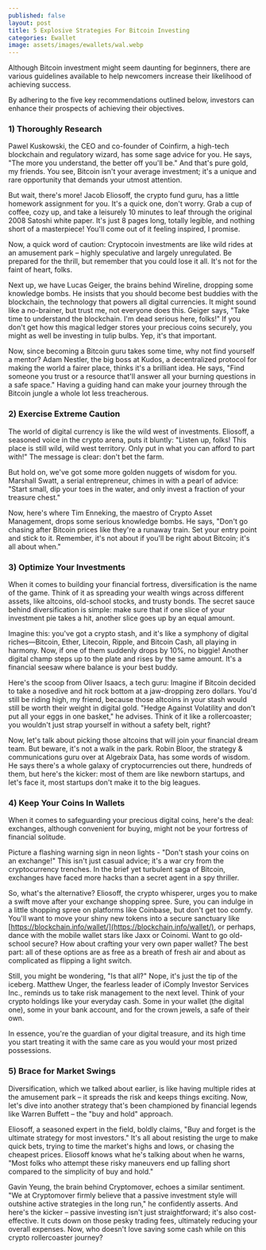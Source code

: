 ```yaml
---
published: false
layout: post
title: 5 Explosive Strategies For Bitcoin Investing
categories: Ewallet
image: assets/images/ewallets/wal.webp
---
```

Although Bitcoin investment might seem daunting for beginners, there are various guidelines available to help newcomers increase their likelihood of achieving success.

By adhering to the five key recommendations outlined below, investors can enhance their prospects of achieving their objectives.

### 1) Thoroughly Research
Pawel Kuskowski, the CEO and co-founder of Coinfirm, a high-tech blockchain and regulatory wizard, has some sage advice for you. He says, "The more you understand, the better off you'll be." And that's pure gold, my friends. You see, Bitcoin isn't your average investment; it's a unique and rare opportunity that demands your utmost attention.

But wait, there's more! Jacob Eliosoff, the crypto fund guru, has a little homework assignment for you. It's a quick one, don't worry. Grab a cup of coffee, cozy up, and take a leisurely 10 minutes to leaf through the original 2008 Satoshi white paper. It's just 8 pages long, totally legible, and nothing short of a masterpiece! You'll come out of it feeling inspired, I promise.

Now, a quick word of caution: Cryptocoin investments are like wild rides at an amusement park – highly speculative and largely unregulated. Be prepared for the thrill, but remember that you could lose it all. It's not for the faint of heart, folks.

Next up, we have Lucas Geiger, the brains behind Wireline, dropping some knowledge bombs. He insists that you should become best buddies with the blockchain, the technology that powers all digital currencies. It might sound like a no-brainer, but trust me, not everyone does this. Geiger says, "Take time to understand the blockchain. I'm dead serious here, folks!" If you don't get how this magical ledger stores your precious coins securely, you might as well be investing in tulip bulbs. Yep, it's that important.

Now, since becoming a Bitcoin guru takes some time, why not find yourself a mentor? Adam Nestler, the big boss at Kudos, a decentralized protocol for making the world a fairer place, thinks it's a brilliant idea. He says, "Find someone you trust or a resource that'll answer all your burning questions in a safe space." Having a guiding hand can make your journey through the Bitcoin jungle a whole lot less treacherous.

### 2) Exercise Extreme Caution
The world of digital currency is like the wild west of investments. Eliosoff, a seasoned voice in the crypto arena, puts it bluntly: "Listen up, folks! This place is still wild, wild west territory. Only put in what you can afford to part with!" The message is clear: don't bet the farm.

But hold on, we've got some more golden nuggets of wisdom for you. Marshall Swatt, a serial entrepreneur, chimes in with a pearl of advice: "Start small, dip your toes in the water, and only invest a fraction of your treasure chest."

Now, here's where Tim Enneking, the maestro of Crypto Asset Management, drops some serious knowledge bombs. He says, "Don't go chasing after Bitcoin prices like they're a runaway train. Set your entry point and stick to it. Remember, it's not about if you'll be right about Bitcoin; it's all about when."

### 3) Optimize Your Investments
When it comes to building your financial fortress, diversification is the name of the game. Think of it as spreading your wealth wings across different assets, like altcoins, old-school stocks, and trusty bonds. The secret sauce behind diversification is simple: make sure that if one slice of your investment pie takes a hit, another slice goes up by an equal amount.

Imagine this: you've got a crypto stash, and it's like a symphony of digital riches—Bitcoin, Ether, Litecoin, Ripple, and Bitcoin Cash, all playing in harmony. Now, if one of them suddenly drops by 10%, no biggie! Another digital champ steps up to the plate and rises by the same amount. It's a financial seesaw where balance is your best buddy.

Here's the scoop from Oliver Isaacs, a tech guru: Imagine if Bitcoin decided to take a nosedive and hit rock bottom at a jaw-dropping zero dollars. You'd still be riding high, my friend, because those altcoins in your stash would still be worth their weight in digital gold. "Hedge Against Volatility and don't put all your eggs in one basket," he advises. Think of it like a rollercoaster; you wouldn't just strap yourself in without a safety belt, right?

Now, let's talk about picking those altcoins that will join your financial dream team. But beware, it's not a walk in the park. Robin Bloor, the strategy & communications guru over at Algebraix Data, has some words of wisdom. He says there's a whole galaxy of cryptocurrencies out there, hundreds of them, but here's the kicker: most of them are like newborn startups, and let's face it, most startups don't make it to the big leagues.

### 4) Keep Your Coins In Wallets
When it comes to safeguarding your precious digital coins, here's the deal: exchanges, although convenient for buying, might not be your fortress of financial solitude.

Picture a flashing warning sign in neon lights - "Don't stash your coins on an exchange!" This isn't just casual advice; it's a war cry from the cryptocurrency trenches. In the brief yet turbulent saga of Bitcoin, exchanges have faced more hacks than a secret agent in a spy thriller.

So, what's the alternative? Eliosoff, the crypto whisperer, urges you to make a swift move after your exchange shopping spree. Sure, you can indulge in a little shopping spree on platforms like Coinbase, but don't get too comfy. You'll want to move your shiny new tokens into a secure sanctuary like [https://blockchain.info/wallet/](https://blockchain.info/wallet/), or perhaps, dance with the mobile wallet stars like Jaxx or Coinomi. Want to go old-school secure? How about crafting your very own paper wallet? The best part: all of these options are as free as a breath of fresh air and about as complicated as flipping a light switch.

Still, you might be wondering, "Is that all?" Nope, it's just the tip of the iceberg. Matthew Unger, the fearless leader of iComply Investor Services Inc., reminds us to take risk management to the next level. Think of your crypto holdings like your everyday cash. Some in your wallet (the digital one), some in your bank account, and for the crown jewels, a safe of their own.

In essence, you're the guardian of your digital treasure, and its high time you start treating it with the same care as you would your most prized possessions.

### 5) Brace for Market Swings
Diversification, which we talked about earlier, is like having multiple rides at the amusement park – it spreads the risk and keeps things exciting. Now, let's dive into another strategy that's been championed by financial legends like Warren Buffett – the "buy and hold" approach.

Eliosoff, a seasoned expert in the field, boldly claims, "Buy and forget is the ultimate strategy for most investors." It's all about resisting the urge to make quick bets, trying to time the market's highs and lows, or chasing the cheapest prices. Eliosoff knows what he's talking about when he warns, "Most folks who attempt these risky maneuvers end up falling short compared to the simplicity of buy and hold."

Gavin Yeung, the brain behind Cryptomover, echoes a similar sentiment. "We at Cryptomover firmly believe that a passive investment style will outshine active strategies in the long run," he confidently asserts. And here's the kicker – passive investing isn't just straightforward; it's also cost-effective. It cuts down on those pesky trading fees, ultimately reducing your overall expenses. Now, who doesn't love saving some cash while on this crypto rollercoaster journey?

